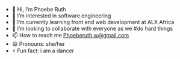 - 👋 Hi, I’m Phoebe Ruth
- 👀 I’m interested in software engineering
- 🌱 I’m currently learning front end web development at ALX Africa
- 💞️ I’m looking to collaborate with everyone as we #do hard things
- 📫 How to reach me Phoeberuth.w@gmail.com
- 😄 Pronouns: she/her
- ⚡ Fun fact: i am a dancer 

<!---
phoeberuth/phoeberuth is a ✨ special ✨ repository because its `README.md` (this file) appears on your GitHub profile.
You can click the Preview link to take a look at your changes.
--->
